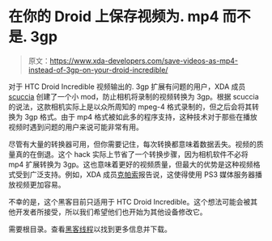 # 在你的 Droid 上保存视频为. mp4 而不是. 3gp

> 原文：<https://www.xda-developers.com/save-videos-as-mp4-instead-of-3gp-on-your-droid-incredible/>

对于 HTC Droid Incredible 视频输出的. 3gp 扩展有问题的用户，XDA 成员 [scuccia](http://forum.xda-developers.com/member.php?u=994064 "View Public Profile") 创建了一个小 mod，防止相机将录制的视频转换为 3gp。根据 scuccia 的说法，这款相机实际上是以众所周知的 mpeg-4 格式录制的，但之后会将其转换为 3gp 格式。由于 mp4 格式被如此多的程序支持，这种技术对于那些在播放视频时遇到问题的用户来说可能非常有用。

尽管有大量的转换器可用，但你需要记住，每次转换都意味着数据丢失。视频的质量真的在倒退。这个 hack 实际上节省了一个转换步骤，因为相机软件不必将 mp4 扩展转换为 3gp。这也意味着更好的视频质量，但最大的优势是这种视频格式受到广泛支持。例如，XDA 成员[克帕索](http://forum.xda-developers.com/member.php?u=2733938 "View Public Profile")报告说，这使得使用 PS3 媒体服务器播放视频更加容易。

不幸的是，这个黑客目前只适用于 HTC Droid Incredible。这个想法可能会被其他开发者所接受，所以我们希望他们也开始为其他设备修改它。

需要根目录。查看[黑客线程](http://forum.xda-developers.com/showthread.php?t=748492)以找到更多信息并下载。